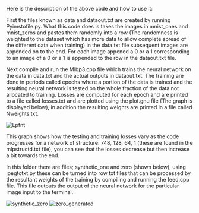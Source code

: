 Here is the description of the above code and how to use it:

First the files known as data and dataout.txt are created by running Pyimstofile.py. What this code does is takes the images in mnist_ones and mnist_zeros and pastes them randomly into a row (The randomness is weighted to the dataset which has more data to allow complete spread of the different data when training) in the data.txt file subsequent images are appended on to the end. For each image appened a 0 or a 1 corresponding to an image of a 0 or a 1 is appended to the row in the dataout.txt file.

Next compile and run the Mlbp3.cpp file which trains the neural network on the data in data.txt and the actual outputs in dataout.txt. The training are done in periods called epochs where a portion of the data is trained and the resulting neural network is tested on the whole fraction of the data not allocated to training. Losses are computed for each epoch and are printed to a file called losses.txt and are plotted using the plot.gnu file (The graph is displayed below), in addition the resulting weights are printed in a file called Nweights.txt.

![Lpfnt](https://github.com/user-attachments/assets/bb01b243-1706-4880-898f-7550d3a9ee94)

This graph shows how the testing and training losses vary as the code progresses for a network of structure: 748, 128, 64, 1 (these are found in the mlpstructd.txt file), you can see that the losses decrease but then increase a bit towards the end.

In this folder there are files; synthetic_one and zero (shown below), using jpegtotxt.py these can be turned into row txt files that can be processed by the resultant weights of the training by compiling and running the feed.cpp file. This file outputs the output of the neural network for the particular image input to the terminal.

![synthetic_zero](https://github.com/user-attachments/assets/6fe8ee39-e9c2-4ceb-a30c-0058a179d791)
![zero_generated](https://github.com/user-attachments/assets/3182a1b7-c419-41b2-8e5e-1f2698ddaebb)
